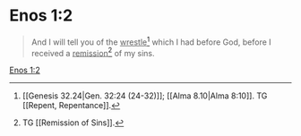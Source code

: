 # Enos 1:2

> And I will tell you of the <u>wrestle</u>[^a] which I had before God, before I received a <u>remission</u>[^b] of my sins.

[Enos 1:2](https://www.churchofjesuschrist.org/study/scriptures/bofm/enos/1?lang=eng&id=p2#p2)


[^a]: [[Genesis 32.24|Gen. 32:24 (24-32)]]; [[Alma 8.10|Alma 8:10]]. TG [[Repent, Repentance]].
[^b]: TG [[Remission of Sins]].
